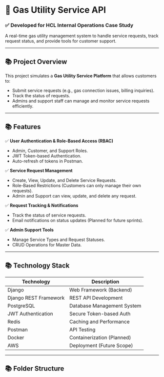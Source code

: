 # 🚀 Gas Utility Service API

### ✅ Developed for HCL Internal Operations Case Study
A real-time gas utility management system to handle service requests, track request status, and provide tools for customer support.

---

## 📚 Project Overview

This project simulates a **Gas Utility Service Platform** that allows customers to:
- Submit service requests (e.g., gas connection issues, billing inquiries).
- Track the status of requests.
- Admins and support staff can manage and monitor service requests efficiently.

---

## 📚 Features
✅ **User Authentication & Role-Based Access (RBAC)**
- Admin, Customer, and Support Roles.
- JWT Token-based Authentication.
- Auto-refresh of tokens in Postman.

✅ **Service Request Management**
- Create, View, Update, and Delete Service Requests.
- Role-Based Restrictions (Customers can only manage their own requests).
- Admin and Support can view, update, and delete any request.

✅ **Request Tracking & Notifications**
- Track the status of service requests.
- Email notifications on status updates (Planned for future sprints).

✅ **Admin Support Tools**
- Manage Service Types and Request Statuses.
- CRUD Operations for Master Data.

---

## 📚 Technology Stack

| Technology         | Description                  |
|--------------------|------------------------------|
| Django             | Web Framework (Backend)      |
| Django REST Framework | REST API Development    |
| PostgreSQL         | Database Management System   |
| JWT Authentication | Secure Token-based Auth      |
| Redis              | Caching and Performance      |
| Postman            | API Testing                  |
| Docker             | Containerization (Planned)   |
| AWS                | Deployment (Future Scope)    |

---

## 📚 Folder Structure
